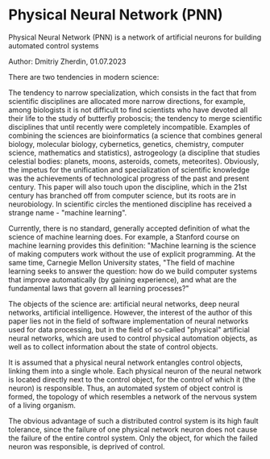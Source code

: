 # Physical Neural Network (PNN)
Physical Neural Network (PNN) is a network of artificial neurons for building automated control systems

Author: Dmitriy Zherdin, 01.07.2023

There are two tendencies in modern science:

The tendency to narrow specialization, which consists in the fact that from scientific disciplines are allocated more narrow directions, for example, among biologists it is not difficult to find scientists who have devoted all their life to the study of butterfly proboscis;
the tendency to merge scientific disciplines that until recently were completely incompatible. Examples of combining the sciences are bioinformatics (a science that combines general biology, molecular biology, cybernetics, genetics, chemistry, computer science, mathematics and statistics), astrogeology (a discipline that studies celestial bodies: planets, moons, asteroids, comets, meteorites). Obviously, the impetus for the unification and specialization of scientific knowledge was the achievements of technological progress of the past and present century.
This paper will also touch upon the discipline, which in the 21st century has branched off from computer science, but its roots are in neurobiology. In scientific circles the mentioned discipline has received a strange name - "machine learning".

Currently, there is no standard, generally accepted definition of what the science of machine learning does. For example, a Stanford course on machine learning provides this definition: "Machine learning is the science of making computers work without the use of explicit programming. At the same time, Carnegie Mellon University states, "The field of machine learning seeks to answer the question: how do we build computer systems that improve automatically (by gaining experience), and what are the fundamental laws that govern all learning processes?"

The objects of the science are: artificial neural networks, deep neural networks, artificial intelligence. However, the interest of the author of this paper lies not in the field of software implementation of neural networks used for data processing, but in the field of so-called "physical" artificial neural networks, which are used to control physical automation objects, as well as to collect information about the state of control objects.

It is assumed that a physical neural network entangles control objects, linking them into a single whole. Each physical neuron of the neural network is located directly next to the control object, for the control of which it (the neuron) is responsible. Thus, an automated system of object control is formed, the topology of which resembles a network of the nervous system of a living organism.

The obvious advantage of such a distributed control system is its high fault tolerance, since the failure of one physical network neuron does not cause the failure of the entire control system. Only the object, for which the failed neuron was responsible, is deprived of control.
